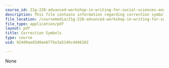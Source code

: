 ```yaml
---
course_id: 21g-228-advanced-workshop-in-writing-for-social-sciences-and-architecture-els-spring-2007
description: This file contains information regarding correction symbols.
file_location: /coursemedia/21g-228-advanced-workshop-in-writing-for-social-sciences-and-architecture-els-spring-2007/924d9aed3d0ae6775e3a5146c4d46102_MIT21G.228S07_corrections.pdf
file_type: application/pdf
layout: pdf
title: Correction Symbols
type: course
uid: 924d9aed3d0ae6775e3a5146c4d46102

---
```

None